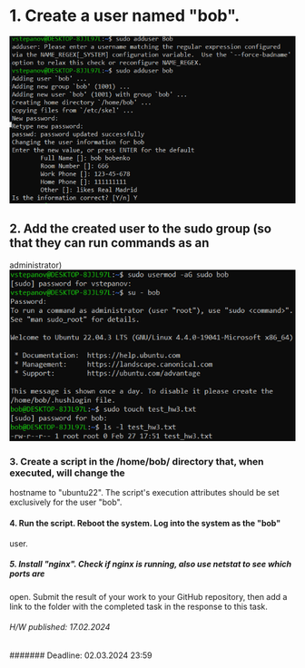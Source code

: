 # 1. Create a user named "bob".
![1_create_user_bob.png](screenshots%2F1_create_user_bob.png)
## 2. Add the created user to the sudo group (so that they can run commands as an
administrator)
![2_add__created_user__sudo_group.png](screenshots%2F2_add__created_user__sudo_group.png)
### 3. Create a script in the /home/bob/ directory that, when executed, will change the
hostname to "ubuntu22". The script's execution attributes should be set exclusively for the user "bob".
#### 4. Run the script. Reboot the system. Log into the system as the "bob"
user.
##### 5. Install "nginx". Check if nginx is running, also use netstat to see which ports are
open.
Submit the result of your work to your GitHub repository, then add a link to the
folder with the completed task in the response to this task.


###### H/W published: 17.02.2024

####### Deadline: 02.03.2024 23:59